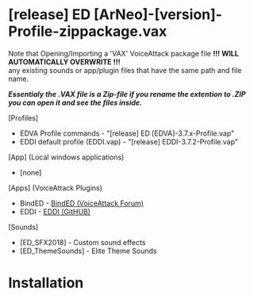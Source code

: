 # [release] ED [ArNeo]-[version]-Profile-zippackage.vax

Note that Opening/Importing a 'VAX' VoiceAttack package file **!!! WILL AUTOMATICALLY OVERWRITE !!!**  
any existing sounds or app/plugin files that have the same path and file name.  
  
***Essentialy the .VAX file is a Zip-file if you rename the extention to .ZIP you can open it and see the files inside.***  
 

[Profiles] 
 - EDVA Profile commands - "[release] ED [EDVA]-3.7.x-Profile.vap"
 - EDDI default profile (EDDI.vap) - "[release] EDDI-3.7.2-Profile.vap"

[App] (Local windows applications)
 - [none]

[Apps] (VoiceAttack Plugins)
 - BindED - [BindED (VoiceAttack Forum)](https://forum.voiceattack.com/smf/index.php?topic=564.0)
 - EDDI - [EDDI (GitHUB)](https://github.com/EDCD/EDDI/blob/develop/README.md)

[Sounds]
 - [ED_SFX2018] - Custom sound effects
 - [ED_ThemeSounds] - Elite Theme Sounds



# Installation

